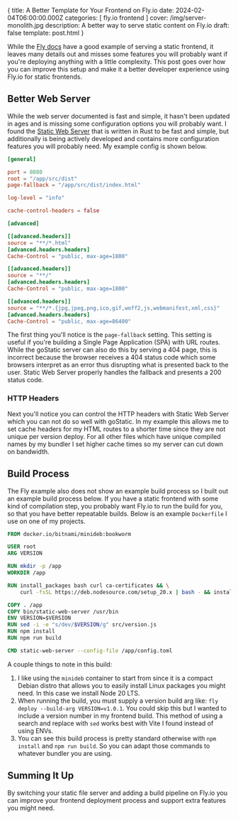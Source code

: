 {
  title: A Better Template for Your Frontend on Fly.io
  date: 2024-02-04T06:00:00.000Z
  categories:
  [
    fly.io
    frontend
  ]
  cover: /img/server-monolith.jpg
  description: A better way to serve static content on Fly.io
  draft: false
  template: post.html
}


While the [Fly docs](https://fly.io/docs/languages-and-frameworks/static/) have a good example of serving a static frontend, it leaves many details out and misses some features you will probably want if you're deploying anything with a little complexity. This post goes over how you can improve this setup and make it a better developer experience using Fly.io for static frontends.

## Better Web Server

While the web server documented is fast and simple, it hasn't been updated in ages and is missing some configuration options you will probably want. I found the [Static Web Server](https://static-web-server.net/) that is written in Rust to be fast and simple, but additionally is being actively developed and contains more configuration features you will probably need. My example config is shown below.

```toml
[general]

port = 8080
root = "/app/src/dist"
page-fallback = "/app/src/dist/index.html"

log-level = "info"

cache-control-headers = false

[advanced]

[[advanced.headers]]
source = "**/*.html"
[advanced.headers.headers]
Cache-Control = "public, max-age=1800"

[[advanced.headers]]
source = "**/"
[advanced.headers.headers]
Cache-Control = "public, max-age=1800"

[[advanced.headers]]
source = "**/*.{jpg,jpeg,png,ico,gif,woff2,js,webmanifest,xml,css}"
[advanced.headers.headers]
Cache-Control = "public, max-age=86400"
```

The first thing you'll notice is the `page-fallback` setting. This setting is useful if you're building a Single Page Application (SPA) with URL routes. While the goStatic server can also do this by serving a 404 page, this is incorrect because the browser receives a 404 status code which some browsers interpret as an error thus disrupting what is presented back to the user. Static Web Server properly handles the fallback and presents a 200 status code.

### HTTP Headers

Next you'll notice you can control the HTTP headers with Static Web Server which you can not do so well with goStatic. In my example this allows me to set cache headers for my HTML routes to a shorter time since they are not unique per version deploy. For all other files which have unique compiled names by my bundler I set higher cache times so my server can cut down on bandwidth.

## Build Process

The Fly example also does not show an example build process so I built out an example build process below. If you have a static frontend with some kind of compilation step, you probably want Fly.io to run the build for you, so that you have better repeatable builds. Below is an example `Dockerfile` I use on one of my projects.

```Dockerfile
FROM docker.io/bitnami/minideb:bookworm

USER root
ARG VERSION

RUN mkdir -p /app
WORKDIR /app

RUN install_packages bash curl ca-certificates && \
    curl -fsSL https://deb.nodesource.com/setup_20.x | bash - && install_packages nodejs

COPY . /app
COPY bin/static-web-server /usr/bin
ENV VERSION=$VERSION
RUN sed -i -e "s/dev/$VERSION/g" src/version.js
RUN npm install
RUN npm run build

CMD static-web-server --config-file /app/config.toml
```

A couple things to note in this build:

1. I like using the `minideb` container to start from since it is a compact Debian distro that allows you to easily install Linux packages you might need. In this case we install Node 20 LTS.
2. When running the build, you must supply a version build arg like: `fly deploy --build-arg VERSION=v1.0.1`. You could skip this but I wanted to include a version number in my frontend build. This method of using a search and replace with `sed` works best with Vite I found instead of using ENVs.
3. You can see this build process is pretty standard otherwise with `npm install` and `npm run build`. So you can adapt those commands to whatever bundler you are using.

## Summing It Up

By switching your static file server and adding a build pipeline on Fly.io you can improve your frontend deployment process and support extra features you might need.
